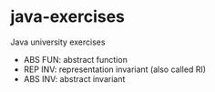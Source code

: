 # java-exercises

Java university exercises

   * ABS FUN: abstract function
   * REP INV: representation invariant (also called RI)
   * ABS INV: abstract invariant